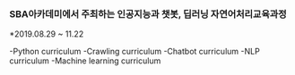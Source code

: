### SBA아카데미에서 주최하는 인공지능과 챗봇, 딥러닝 자연어처리교육과정

*2019.08.29 ~ 11.22

-Python curriculum
-Crawling curriculum
-Chatbot curriculum
-NLP curriculum
-Machine learning curriculum

  
